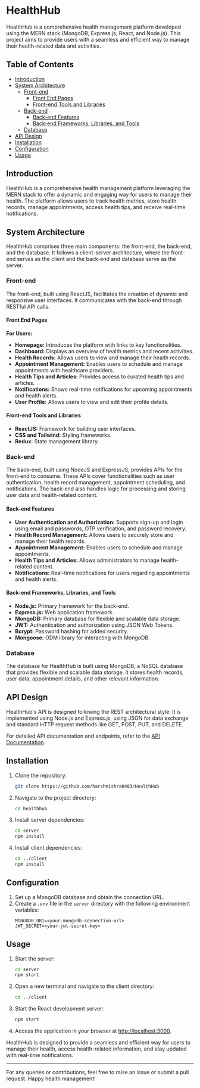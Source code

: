 # HealthHub

HealthHub is a comprehensive health management platform developed using the MERN stack (MongoDB, Express.js, React, and Node.js). This project aims to provide users with a seamless and efficient way to manage their health-related data and activities.

## Table of Contents
- [Introduction](#introduction)
- [System Architecture](#system-architecture)
  - [Front-end](#front-end)
    - [Front End Pages](#front-end-pages)
    - [Front-end Tools and Libraries](#front-end-tools-and-libraries)
  - [Back-end](#back-end)
    - [Back-end Features](#back-end-features)
    - [Back-end Frameworks, Libraries, and Tools](#back-end-frameworks-libraries-and-tools)
  - [Database](#database)
- [API Design](#api-design)
- [Installation](#installation)
- [Configuration](#configuration)
- [Usage](#usage)

## Introduction
HealthHub is a comprehensive health management platform leveraging the MERN stack to offer a dynamic and engaging way for users to manage their health. The platform allows users to track health metrics, store health records, manage appointments, access health tips, and receive real-time notifications.

## System Architecture
HealthHub comprises three main components: the front-end, the back-end, and the database. It follows a client-server architecture, where the front-end serves as the client and the back-end and database serve as the server.

### Front-end
The front-end, built using ReactJS, facilitates the creation of dynamic and responsive user interfaces. It communicates with the back-end through RESTful API calls.

#### Front End Pages
**For Users:**
- **Homepage:** Introduces the platform with links to key functionalities.
- **Dashboard:** Displays an overview of health metrics and recent activities.
- **Health Records:** Allows users to view and manage their health records.
- **Appointment Management:** Enables users to schedule and manage appointments with healthcare providers.
- **Health Tips and Articles:** Provides access to curated health tips and articles.
- **Notifications:** Shows real-time notifications for upcoming appointments and health alerts.
- **User Profile:** Allows users to view and edit their profile details.

#### Front-end Tools and Libraries
- **ReactJS:** Framework for building user interfaces.
- **CSS and Tailwind:** Styling frameworks.
- **Redux:** State management library.

### Back-end
The back-end, built using NodeJS and ExpressJS, provides APIs for the front-end to consume. These APIs cover functionalities such as user authentication, health record management, appointment scheduling, and notifications. The back-end also handles logic for processing and storing user data and health-related content.

#### Back-end Features
- **User Authentication and Authorization:** Supports sign-up and login using email and passwords, OTP verification, and password recovery.
- **Health Record Management:** Allows users to securely store and manage their health records.
- **Appointment Management:** Enables users to schedule and manage appointments.
- **Health Tips and Articles:** Allows administrators to manage health-related content.
- **Notifications:** Real-time notifications for users regarding appointments and health alerts.

#### Back-end Frameworks, Libraries, and Tools
- **Node.js:** Primary framework for the back-end.
- **Express.js:** Web application framework.
- **MongoDB:** Primary database for flexible and scalable data storage.
- **JWT:** Authentication and authorization using JSON Web Tokens.
- **Bcrypt:** Password hashing for added security.
- **Mongoose:** ODM library for interacting with MongoDB.

### Database
The database for HealthHub is built using MongoDB, a NoSQL database that provides flexible and scalable data storage. It stores health records, user data, appointment details, and other relevant information.

## API Design
HealthHub's API is designed following the REST architectural style. It is implemented using Node.js and Express.js, using JSON for data exchange and standard HTTP request methods like GET, POST, PUT, and DELETE.

For detailed API documentation and endpoints, refer to the [API Documentation](link-to-api-documentation).

## Installation
1. Clone the repository:
   ```sh
   git clone https://github.com/harshmishra0403/HealthHub
   ```
2. Navigate to the project directory:
   ```sh
   cd healthhub
   ```
3. Install server dependencies:
   ```sh
   cd server
   npm install
   ```
4. Install client dependencies:
   ```sh
   cd ../client
   npm install
   ```

## Configuration
1. Set up a MongoDB database and obtain the connection URL.
2. Create a `.env` file in the `server` directory with the following environment variables:
   ```env
   MONGODB_URI=<your-mongodb-connection-url>
   JWT_SECRET=<your-jwt-secret-key>
   ```

## Usage
1. Start the server:
   ```sh
   cd server
   npm start
   ```
2. Open a new terminal and navigate to the client directory:
   ```sh
   cd ../client
   ```
3. Start the React development server:
   ```sh
   npm start
   ```
4. Access the application in your browser at [http://localhost:3000](http://localhost:3000).

HealthHub is designed to provide a seamless and efficient way for users to manage their health, access health-related information, and stay updated with real-time notifications.

---

For any queries or contributions, feel free to raise an issue or submit a pull request. Happy health management!

